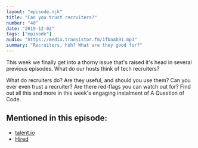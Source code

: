 ```yaml
---
layout: "episode.njk"
title: "Can you trust recruiters?"
number: "40"
date: "2019-12-02"
tags: ["episode"]
audio: "https://media.transistor.fm/1fbaab91.mp3"
summary: "Recruiters, huh? What are they good for?"
---
```


This week we finally get into a thorny issue that's raised it's head in several previous episodes. What do our hosts think of tech recruiters?

What do recruiters do? Are they useful, and should you use them? Can you ever even trust a recruiter? Are there red-flags you can watch out for? Find out all this and more in this week's engaging instalment of A Question of Code. 

## Mentioned in this episode:

* [talent.io](https://www.talent.io/en/)
* [Hired](https://hired.co.uk/)
